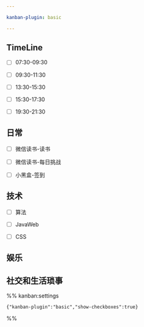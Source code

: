 ```yaml
---

kanban-plugin: basic

---
```


## TimeLine

- [ ] 07:30-09:30
- [ ] 09:30-11:30
- [ ] 13:30-15:30
- [ ] 15:30-17:30
- [ ] 19:30-21:30


## 日常

- [ ] 微信读书-读书
- [ ] 微信读书-每日挑战
- [ ] 小黑盒-签到


## 技术

- [ ] 算法
- [ ] JavaWeb
- [ ] CSS


## 娱乐



## 社交和生活琐事





%% kanban:settings
```
{"kanban-plugin":"basic","show-checkboxes":true}
```
%%